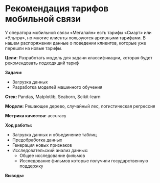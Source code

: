 # Рекомендация тарифов мобильной связи
У оператора мобильной связи «Мегалайн» есть тарифы «Смарт» или «Ультра», но многие клиенты пользуются архивными тарифами. В нашем распоряжении данные о поведении клиентов, которые уже перешли на новые тарифы.

**Цели:** Разработать модель для задачи классификации, которая будет рекомендовать подходящий тариф

**Задачи:**  
- Загрузка данных  
- Разработка моделей машинного обучения  
  
**Стек:**  Pandas, Matplotlib, Seaborn, Scikit-learn

**Модели:** Решающее дерево, случайный лес, логистическая регрессия

**Метрика качества:** accuracy

**Ход работы:**  
- Загрузка данных и объединение таблиц
- Предобработка данных
- Генерация новых признаков
- Исследовательский анализ данных:
  - Общее исследование фильмов
  - Исследование фильмов которые получили государственную поддержку
  
**Выводы:**


